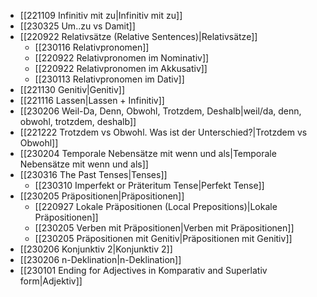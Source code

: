    
- [[221109 Infinitiv mit zu|Infinitiv mit zu]]
- [[230325 Um..zu vs Damit]]
- [[220922 Relativsätze (Relative Sentences)|Relativsätze]]
	- [[230116 Relativpronomen]]
	- [[220922 Relativpronomen im Nominativ]]
	- [[220922 Relativpronomen im Akkusativ]]
	- [[230113 Relativpronomen im Dativ]]
- [[221130 Genitiv|Genitiv]]
- [[221116 Lassen|Lassen + Infinitiv]]
- [[230206 Weil-Da, Denn, Obwohl, Trotzdem, Deshalb|weil/da, denn, obwohl, trotzdem, deshalb]]
- [[221222  Trotzdem vs Obwohl. Was ist der Unterschied?|Trotzdem vs Obwohl]]
- [[230204 Temporale Nebensätze mit wenn und als|Temporale Nebensätze mit wenn und als]]
- [[230316 The Past Tenses|Tenses]]
	- [[230310 Imperfekt or Präteritum Tense|Perfekt Tense]]
- [[230205 Präpositionen|Präpositionen]]
	- [[220927 Lokale Präpositionen (Local Prepositions)|Lokale Präpositionen]]
	- [[230205 Verben mit Präpositionen|Verben mit Präpositionen]]
	- [[230205 Präpositionen mit Genitiv|Präpositionen mit Genitiv]]
 - [[230206 Konjunktiv 2|Konjunktiv 2]]
 - [[230206 n-Deklination|n-Deklination]]
 - [[230101 Ending for Adjectives in Komparativ and Superlativ form|Adjektiv]]

